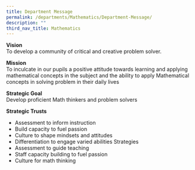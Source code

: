 ```yaml
---
title: Department Message
permalink: /departments/Mathematics/Department-Message/
description: ""
third_nav_title: Mathematics
---
```

**Vision**<br>
To develop a community of critical and creative problem solver.

  

**Mission**<br>
To inculcate in our pupils a positive attitude towards learning and applying mathematical concepts in the subject and the ability to apply Mathematical concepts in solving problem in their daily lives

  

**Strategic Goal**<br>
Develop proficient Math thinkers and problem solvers

  

**Strategic Trusts**<br>
*   Assessment to inform instruction
*   Build capacity to fuel passion
*   Culture to shape mindsets and attitudes
*   Differentiation to engage varied abilities Strategies
*   Assessment to guide teaching
*   Staff capacity building to fuel passion
*   Culture for math thinking